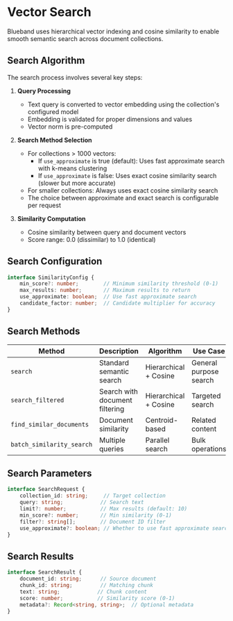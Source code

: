 # Vector Search

Blueband uses hierarchical vector indexing and cosine similarity to enable smooth semantic search across document collections. 

## Search Algorithm

The search process involves several key steps:

1. **Query Processing**
   - Text query is converted to vector embedding using the collection's configured model
   - Embedding is validated for proper dimensions and values
   - Vector norm is pre-computed

2. **Search Method Selection**
   - For collections > 1000 vectors:
     - If `use_approximate` is true (default): Uses fast approximate search with k-means clustering
     - If `use_approximate` is false: Uses exact cosine similarity search (slower but more accurate)
   - For smaller collections: Always uses exact cosine similarity search
   - The choice between approximate and exact search is configurable per request

3. **Similarity Computation**
   - Cosine similarity between query and document vectors
   - Score range: 0.0 (dissimilar) to 1.0 (identical)

## Search Configuration

```typescript
interface SimilarityConfig {
    min_score?: number;        // Minimum similarity threshold (0-1)
    max_results: number;       // Maximum results to return
    use_approximate: boolean;  // Use fast approximate search
    candidate_factor: number;  // Candidate multiplier for accuracy
}
```

## Search Methods

| Method                    | Description                    | Algorithm             | Use Case               |
| ------------------------- | ------------------------------ | --------------------- | ---------------------- |
| `search`                  | Standard semantic search       | Hierarchical + Cosine | General purpose search |
| `search_filtered`         | Search with document filtering | Hierarchical + Cosine | Targeted search        |
| `find_similar_documents`  | Document similarity            | Centroid-based        | Related content        |
| `batch_similarity_search` | Multiple queries               | Parallel search       | Bulk operations        |

## Search Parameters

```typescript
interface SearchRequest {
    collection_id: string;     // Target collection
    query: string;            // Search text
    limit?: number;           // Max results (default: 10)
    min_score?: number;       // Min similarity (0-1)
    filter?: string[];        // Document ID filter
    use_approximate?: boolean; // Whether to use fast approximate search (default: true)
}
```

## Search Results

```typescript
interface SearchResult {
    document_id: string;      // Source document
    chunk_id: string;         // Matching chunk
    text: string;            // Chunk content
    score: number;           // Similarity score (0-1)
    metadata?: Record<string, string>;  // Optional metadata
}
```
